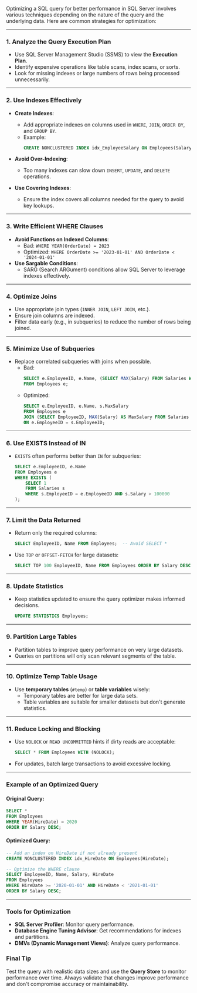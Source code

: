 Optimizing a SQL query for better performance in SQL Server involves various techniques depending on the nature of the query and the underlying data. Here are common strategies for optimization:

---

### 1. **Analyze the Query Execution Plan**

- Use SQL Server Management Studio (SSMS) to view the **Execution Plan**.
- Identify expensive operations like table scans, index scans, or sorts.
- Look for missing indexes or large numbers of rows being processed unnecessarily.

---

### 2. **Use Indexes Effectively**

- **Create Indexes**:
  - Add appropriate indexes on columns used in `WHERE`, `JOIN`, `ORDER BY`, and `GROUP BY`.
  - Example:
    ```sql
    CREATE NONCLUSTERED INDEX idx_EmployeeSalary ON Employees(Salary);
    ```
- **Avoid Over-Indexing**:

  - Too many indexes can slow down `INSERT`, `UPDATE`, and `DELETE` operations.

- **Use Covering Indexes**:
  - Ensure the index covers all columns needed for the query to avoid key lookups.

---

### 3. **Write Efficient WHERE Clauses**

- **Avoid Functions on Indexed Columns**:
  - Bad: `WHERE YEAR(OrderDate) = 2023`
  - Optimized: `WHERE OrderDate >= '2023-01-01' AND OrderDate < '2024-01-01'`
- **Use Sargable Conditions**:
  - SARG (Search ARGument) conditions allow SQL Server to leverage indexes effectively.

---

### 4. **Optimize Joins**

- Use appropriate join types (`INNER JOIN`, `LEFT JOIN`, etc.).
- Ensure join columns are indexed.
- Filter data early (e.g., in subqueries) to reduce the number of rows being joined.

---

### 5. **Minimize Use of Subqueries**

- Replace correlated subqueries with joins when possible.
  - Bad:
    ```sql
    SELECT e.EmployeeID, e.Name, (SELECT MAX(Salary) FROM Salaries WHERE EmployeeID = e.EmployeeID) AS MaxSalary
    FROM Employees e;
    ```
  - Optimized:
    ```sql
    SELECT e.EmployeeID, e.Name, s.MaxSalary
    FROM Employees e
    JOIN (SELECT EmployeeID, MAX(Salary) AS MaxSalary FROM Salaries GROUP BY EmployeeID) s
    ON e.EmployeeID = s.EmployeeID;
    ```

---

### 6. **Use EXISTS Instead of IN**

- `EXISTS` often performs better than `IN` for subqueries:
  ```sql
  SELECT e.EmployeeID, e.Name
  FROM Employees e
  WHERE EXISTS (
      SELECT 1
      FROM Salaries s
      WHERE s.EmployeeID = e.EmployeeID AND s.Salary > 100000
  );
  ```

---

### 7. **Limit the Data Returned**

- Return only the required columns:
  ```sql
  SELECT EmployeeID, Name FROM Employees;  -- Avoid SELECT *
  ```
- Use `TOP` or `OFFSET-FETCH` for large datasets:
  ```sql
  SELECT TOP 100 EmployeeID, Name FROM Employees ORDER BY Salary DESC;
  ```

---

### 8. **Update Statistics**

- Keep statistics updated to ensure the query optimizer makes informed decisions.
  ```sql
  UPDATE STATISTICS Employees;
  ```

---

### 9. **Partition Large Tables**

- Partition tables to improve query performance on very large datasets.
- Queries on partitions will only scan relevant segments of the table.

---

### 10. **Optimize Temp Table Usage**

- Use **temporary tables** (`#temp`) or **table variables** wisely:
  - Temporary tables are better for large data sets.
  - Table variables are suitable for smaller datasets but don't generate statistics.

---

### 11. **Reduce Locking and Blocking**

- Use `NOLOCK` or `READ UNCOMMITTED` hints if dirty reads are acceptable:
  ```sql
  SELECT * FROM Employees WITH (NOLOCK);
  ```
- For updates, batch large transactions to avoid excessive locking.

---

### Example of an Optimized Query

#### Original Query:

```sql
SELECT *
FROM Employees
WHERE YEAR(HireDate) = 2020
ORDER BY Salary DESC;
```

#### Optimized Query:

```sql
-- Add an index on HireDate if not already present
CREATE NONCLUSTERED INDEX idx_HireDate ON Employees(HireDate);

-- Optimize the WHERE clause
SELECT EmployeeID, Name, Salary, HireDate
FROM Employees
WHERE HireDate >= '2020-01-01' AND HireDate < '2021-01-01'
ORDER BY Salary DESC;
```

---

### Tools for Optimization

- **SQL Server Profiler**: Monitor query performance.
- **Database Engine Tuning Advisor**: Get recommendations for indexes and partitions.
- **DMVs (Dynamic Management Views)**: Analyze query performance.

### Final Tip

Test the query with realistic data sizes and use the **Query Store** to monitor performance over time. Always validate that changes improve performance and don't compromise accuracy or maintainability.
